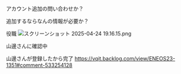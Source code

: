 アカウント追加の問い合わせか？

追加するならなんの情報が必要か？

役職
![スクリーンショット 2025-04-24 19.16.15.png](../_resources/スクリーンショット%202025-04-24%2019.16.15.png)

山邊さんに確認中

山邊さんが登録したから完了
https://vqit.backlog.com/view/ENEOS23-1351#comment-533254128
